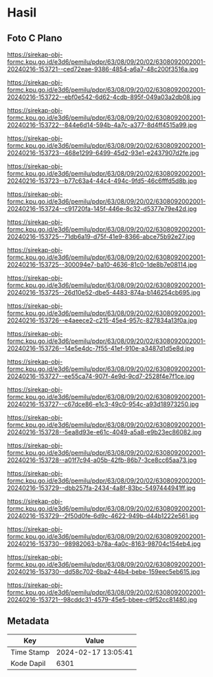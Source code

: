 # Hasil

## Foto C Plano

https://sirekap-obj-formc.kpu.go.id/e3d6/pemilu/pdpr/63/08/09/20/02/6308092002001-20240216-153721--ced72eae-9386-4854-a6a7-48c200f3516a.jpg

https://sirekap-obj-formc.kpu.go.id/e3d6/pemilu/pdpr/63/08/09/20/02/6308092002001-20240216-153722--ebf0e542-6d62-4cdb-895f-049a03a2db08.jpg

https://sirekap-obj-formc.kpu.go.id/e3d6/pemilu/pdpr/63/08/09/20/02/6308092002001-20240216-153722--844e6d14-594b-4a7c-a377-8d4ff4515a99.jpg

https://sirekap-obj-formc.kpu.go.id/e3d6/pemilu/pdpr/63/08/09/20/02/6308092002001-20240216-153723--468e1299-6499-45d2-93e1-e2437907d2fe.jpg

https://sirekap-obj-formc.kpu.go.id/e3d6/pemilu/pdpr/63/08/09/20/02/6308092002001-20240216-153723--b77c63a4-44c4-494c-9fd5-46c6fffd5d8b.jpg

https://sirekap-obj-formc.kpu.go.id/e3d6/pemilu/pdpr/63/08/09/20/02/6308092002001-20240216-153724--c91720fa-145f-446e-8c32-d5377e79e42d.jpg

https://sirekap-obj-formc.kpu.go.id/e3d6/pemilu/pdpr/63/08/09/20/02/6308092002001-20240216-153725--71db6a19-d75f-41e9-8366-abce75b92e27.jpg

https://sirekap-obj-formc.kpu.go.id/e3d6/pemilu/pdpr/63/08/09/20/02/6308092002001-20240216-153725--300094e7-ba10-4636-81c0-1de8b7e08114.jpg

https://sirekap-obj-formc.kpu.go.id/e3d6/pemilu/pdpr/63/08/09/20/02/6308092002001-20240216-153725--26d10e52-dbe5-4483-874a-b146254cb695.jpg

https://sirekap-obj-formc.kpu.go.id/e3d6/pemilu/pdpr/63/08/09/20/02/6308092002001-20240216-153726--e4aeece2-c215-45e4-957c-827834a13f0a.jpg

https://sirekap-obj-formc.kpu.go.id/e3d6/pemilu/pdpr/63/08/09/20/02/6308092002001-20240216-153726--14e5e4dc-7f55-41ef-910e-a3487d1d5e8d.jpg

https://sirekap-obj-formc.kpu.go.id/e3d6/pemilu/pdpr/63/08/09/20/02/6308092002001-20240216-153727--ee55ca74-907f-4e9d-9cd7-2528f4e7f1ce.jpg

https://sirekap-obj-formc.kpu.go.id/e3d6/pemilu/pdpr/63/08/09/20/02/6308092002001-20240216-153727--c67dce86-e1c3-49c0-954c-a93d18973250.jpg

https://sirekap-obj-formc.kpu.go.id/e3d6/pemilu/pdpr/63/08/09/20/02/6308092002001-20240216-153728--5ea8d93e-e61c-4049-a5a8-e9b23ec86082.jpg

https://sirekap-obj-formc.kpu.go.id/e3d6/pemilu/pdpr/63/08/09/20/02/6308092002001-20240216-153728--a01f7c94-a05b-42fb-86b7-3ce8cc65aa73.jpg

https://sirekap-obj-formc.kpu.go.id/e3d6/pemilu/pdpr/63/08/09/20/02/6308092002001-20240216-153729--dbb257fa-2434-4a8f-83bc-5497444941ff.jpg

https://sirekap-obj-formc.kpu.go.id/e3d6/pemilu/pdpr/63/08/09/20/02/6308092002001-20240216-153729--2f50d0fe-6d9c-4622-949b-d44b1222e561.jpg

https://sirekap-obj-formc.kpu.go.id/e3d6/pemilu/pdpr/63/08/09/20/02/6308092002001-20240216-153730--98982063-b78a-4a0c-8163-98704c154eb4.jpg

https://sirekap-obj-formc.kpu.go.id/e3d6/pemilu/pdpr/63/08/09/20/02/6308092002001-20240216-153730--dd58c702-6ba2-44b4-bebe-159eec5eb615.jpg

https://sirekap-obj-formc.kpu.go.id/e3d6/pemilu/pdpr/63/08/09/20/02/6308092002001-20240216-153721--98cddc31-4579-45e5-bbee-c9f52cc81480.jpg


## Metadata

| Key        | Value               |
| ---------- | ------------------- |
| Time Stamp | 2024-02-17 13:05:41 |
| Kode Dapil | 6301                |



